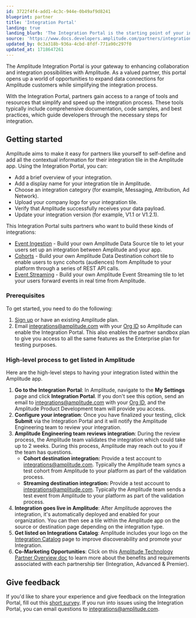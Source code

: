 ```yaml
---
id: 3722f4f4-add1-4c3c-944e-0b49af9d8241
blueprint: partner
title: 'Integration Portal'
landing: true
landing_blurb: 'The Integration Portal is the starting point of your integration with Amplitude.'
source: 'https://www.docs.developers.amplitude.com/partners/integration-portal/'
updated_by: 0c3a318b-936a-4cbd-8fdf-771a90c297f0
updated_at: 1718647261
---
```

The Amplitude Integration Portal is your gateway to enhancing collaboration and integration possibilities with Amplitude. As a valued partner, this portal opens up a world of opportunities to expand data connections for Amplitude customers while simplifying the integration process. 

With the Integration Portal, partners gain access to a range of tools and resources that simplify and speed up the integration process. These tools typically include comprehensive documentation, code samples, and best practices, which guide developers through the necessary steps for integration.

## Getting started 

Amplitude aims to make it easy for partners like yourself to self-define and add all the contextual information for their integration tile in the Amplitude app. Using the Integration Portal, you can:

- Add a brief overview of your integration.
- Add a display name for your integration tile in Amplitude.
- Choose an integration category (for example, Messaging, Attribution, Ad Network).
- Upload your company logo for your integration tile.
- Verify that Amplitude successfully receives your data payload.
- Update your integration version (for example, V1.1 or V1.2.1).

This Integration Portal suits partners who want to build these kinds of integrations:

- [Event Ingestion](/docs/partners/create-an-event-ingestion-integratione) - Build your own Amplitude Data Source tile to let your users set up an integration between Amplitude and your app.
- [Cohorts](/docs/partners/create-a-cohort-syncing-integration) - Build your own Amplitude Data Destination cohort tile to enable users to sync cohorts (audiences) from Amplitude to your platform through a series of REST API calls.
- [Event Streaming](/docs/partners/create-an-event-streaming-integration) - Build your own Amplitude Event Streaming tile to let your users forward events in real time from Amplitude. 

### Prerequisites 

To get started, you need to do the following:

1. [Sign up](https://amplitude.com/get-started) or have an existing Amplitude plan.
2. Email integrations@amplitude.com with your [Org ID](/docs/admin/account-management/account-settings) so Amplitude can enable the Integration Portal. This also enables the partner sandbox plan to give you access to all the same features as the Enterprise plan for testing purposes.

### High-level process to get listed in Amplitude

Here are the high-level steps to having your integration listed within the Amplitude app. 

1. **Go to the Integration Portal**: In Amplitude, navigate to the **My Settings** page and click **Integration Portal**. If you don't see this option, send an email to [integrations@amplitude.com](mailto:integrations@amplitude.com) with your [Org ID](/docs/admin/account-management/account-settings), and the Amplitude Product Development team will provide you access.
2. **Configure your integration**: Once you have finalized your testing, click **Submit** via the Integration Portal and it will notify the Amplitude Engineering team to review your integration.
3. **Amplitude Engineering team reviews integration**: During the review process, the Amplitude team validates the integration which could take up to 2 weeks. During this process, Amplitude may reach out to you if the team has questions.
    - **Cohort destination integration:** Provide a test account to integrations@amplitude.com. Typically the Amplitude team syncs a test cohort from Amplitude to your platform as part of the validation process.
    - **Streaming destination integration:** Provide a test account to integrations@amplitude.com. Typically the Amplitude team sends a test event from Amplitude to your platform as part of the validation process.
4. **Integration goes live in Amplitude**: After Amplitude approves the integration, it's automatically deployed and enabled for your organization. You can then see a tile within the Amplitude app on the source or destination page depending on the integration type.
5. **Get listed on Integrations Catalog**: Amplitude includes your logo on the [Integration Catalog](https://amplitude.com/integrations) page to improve discoverability and promote your Integration. 
6. **Co-Marketing Opportunities**: Click on this [Amplitude Technology Partner Overview doc](https://info.amplitude.com/rs/138-CDN-550/images/Amplitude_Tech_Partner_Overview.pdf) to learn more about the benefits and requirements associated with each partnership tier (Integration, Advanced & Premier). 

## Give feedback

If you'd like to share your experience and give feedback on the Integration Portal, fill out this [short survey](https://docs.google.com/forms/d/e/1FAIpQLScdj-pbOK5EbItwBNgF7KF9pBjeJZNzXNkqZ1ARJLm-Z3q1_Q/viewform?usp=sf_link). If you run into issues using the Integration Portal, you can email questions to <integrations@amplitude.com>.

<!-- vale on-->